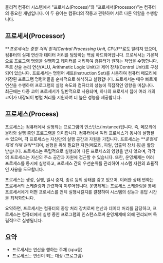 물리적 컴퓨터 시스템에서 "프로세스(Process)"와 "프로세서(Processor)"는 컴퓨터의 중요한 개념입니다. 이 두 용어는 컴퓨터의 작동과 관련하여 서로 다른 역할을 수행합니다.

## 프로세서(Processor)

**_프로세서는 중앙 처리 장치(Central Processing Unit, CPU)_**로도 알려져 있으며, 컴퓨터의 실제 연산과 데이터 처리를 담당하는 핵심 하드웨어입니다. 프로세서는 기본적으로 프로그램 명령을 실행하고 데이터를 처리하여 컴퓨터가 원하는 작업을 수행합니다. 주로 산술 논리 연산(ALU, Arithmetic Logic Unit)과 제어 장치(Control Unit)로 구성되어 있습니다.
프로세서는 명령어 세트(Instruction Set)를 사용하여 컴퓨터 메모리에 저장된 프로그램 명령어들을 순차적으로 해석하고 실행합니다. 프로세서는 매우 빠르게 연산을 수행하여 프로그램의 실행 속도와 컴퓨터의 성능에 직접적인 영향을 미칩니다. 최근에는 다중 코어 프로세서가 일반적으로 사용되며, 하나의 프로세서 칩에 여러 개의 코어가 내장되어 병렬 처리를 지원하여 더 높은 성능을 제공합니다.

## 프로세스(Process)

프로세스는 컴퓨터에서 실행되는 프로그램의 인스턴스(instance)입니다. 즉, 메모리에 올라와 실행 중인 프로그램을 의미합니다. 컴퓨터에서 여러 프로세스가 동시에 실행될 수 있으며, 각 프로세스는 자신만의 실행 공간과 자원을 가집니다.
프로세스는 **_운영체제에 의해 관리_**되며, 실행을 위해 필요한 자원(메모리, 파일, 입출력 장치 등)을 할당받습니다. 프로세스는 독립적으로 실행되어 다른 프로세스의 영향을 받지 않으며, 각각의 프로세스는 자신의 주소 공간과 자원에 접근할 수 있습니다. 또한, 운영체제는 여러 프로세스를 동시에 실행하고, 프로세스 간의 우선순위를 관리하여 시스템 자원의 효율적인 사용을 도모합니다.

프로세스는 생성, 실행, 일시 중지, 종료 등의 상태를 갖고 있으며, 이러한 상태 변화는 프로세서의 스케줄링과 관련하여 이루어집니다. 운영체제는 프로세스 스케줄링을 통해 프로세서에게 어떤 프로세스를 언제 실행시킬지를 결정하여 시스템의 성능과 응답 시간을 최적화합니다.

요약하면, 프로세서는 컴퓨터의 중앙 처리 장치로써 연산과 데이터 처리를 담당하고, 프로세스는 컴퓨터에서 실행 중인 프로그램의 인스턴스로써 운영체제에 의해 관리되며 독립적으로 실행됩니다.

## 요약

- 프로세서는 연산을 행하는 주체 (cpu등)
- 프로세스는 연산이 되는 대상 (프로그램)
